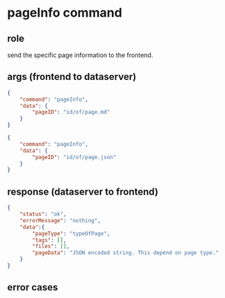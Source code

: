 # pageInfo command
## role
 send the specific page information to the frontend.

## args (frontend to dataserver)
```json
{
    "command": "pageInfo",
    "data": {
        "pageID": "id/of/page.md"
    }
}
```
```json
{
    "command": "pageInfo",
    "data": {
        "pageID": "id/of/page.json"
    }
}
```

## response (dataserver to frontend)
```json
{
    "status": "ok",
    "errorMessage": "nothing",
    "data":{
        "pageType": "typeOfPage",
        "tags": [],
        "files": [],
        "pageData": "JSON encoded string. This depend on page type."
    }
}
```

## error cases



